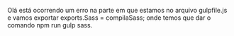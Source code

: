 Olá está ocorrendo um erro na parte em que estamos no arquivo gulpfile.js e vamos exportar exports.Sass = compilaSass; 
onde temos que dar o comando npm run gulp sass.
